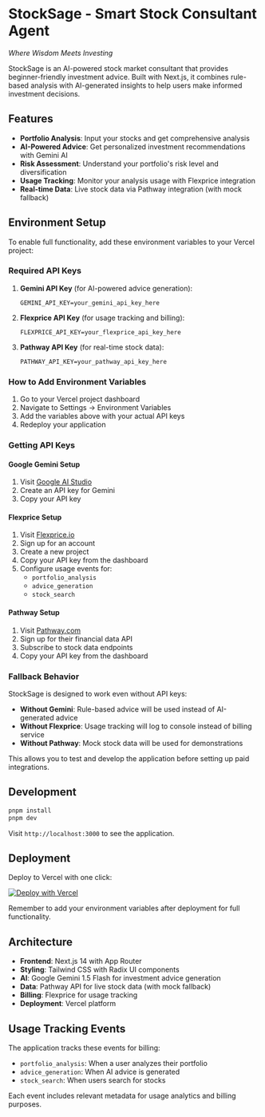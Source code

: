 # StockSage - Smart Stock Consultant Agent
*Where Wisdom Meets Investing*

StockSage is an AI-powered stock market consultant that provides beginner-friendly investment advice. Built with Next.js, it combines rule-based analysis with AI-generated insights to help users make informed investment decisions.

## Features

- **Portfolio Analysis**: Input your stocks and get comprehensive analysis
- **AI-Powered Advice**: Get personalized investment recommendations with Gemini AI
- **Risk Assessment**: Understand your portfolio's risk level and diversification
- **Usage Tracking**: Monitor your analysis usage with Flexprice integration
- **Real-time Data**: Live stock data via Pathway integration (with mock fallback)

## Environment Setup

To enable full functionality, add these environment variables to your Vercel project:

### Required API Keys

1. **Gemini API Key** (for AI-powered advice generation):
   ```
   GEMINI_API_KEY=your_gemini_api_key_here
   ```

2. **Flexprice API Key** (for usage tracking and billing):
   ```
   FLEXPRICE_API_KEY=your_flexprice_api_key_here
   ```

3. **Pathway API Key** (for real-time stock data):
   ```
   PATHWAY_API_KEY=your_pathway_api_key_here
   ```

### How to Add Environment Variables

1. Go to your Vercel project dashboard
2. Navigate to Settings → Environment Variables
3. Add the variables above with your actual API keys
4. Redeploy your application

### Getting API Keys

#### Google Gemini Setup
1. Visit [Google AI Studio](https://aistudio.google.com/)
2. Create an API key for Gemini
3. Copy your API key

#### Flexprice Setup
1. Visit [Flexprice.io](https://flexprice.io)
2. Sign up for an account
3. Create a new project
4. Copy your API key from the dashboard
5. Configure usage events for:
   - `portfolio_analysis`
   - `advice_generation`
   - `stock_search`

#### Pathway Setup
1. Visit [Pathway.com](https://pathway.com)
2. Sign up for their financial data API
3. Subscribe to stock data endpoints
4. Copy your API key from the dashboard

### Fallback Behavior

StockSage is designed to work even without API keys:

- **Without Gemini**: Rule-based advice will be used instead of AI-generated advice
- **Without Flexprice**: Usage tracking will log to console instead of billing service
- **Without Pathway**: Mock stock data will be used for demonstrations

This allows you to test and develop the application before setting up paid integrations.

## Development

```bash
pnpm install
pnpm dev
```

Visit `http://localhost:3000` to see the application.

## Deployment

Deploy to Vercel with one click:

[![Deploy with Vercel](https://vercel.com/button)](https://vercel.com/new/clone?repository-url=https://github.com/Venkat-Kolasani/StockSage)

Remember to add your environment variables after deployment for full functionality.

## Architecture

- **Frontend**: Next.js 14 with App Router
- **Styling**: Tailwind CSS with Radix UI components
- **AI**: Google Gemini 1.5 Flash for investment advice generation
- **Data**: Pathway API for live stock data (with mock fallback)
- **Billing**: Flexprice for usage tracking
- **Deployment**: Vercel platform

## Usage Tracking Events

The application tracks these events for billing:

- `portfolio_analysis`: When a user analyzes their portfolio
- `advice_generation`: When AI advice is generated
- `stock_search`: When users search for stocks

Each event includes relevant metadata for usage analytics and billing purposes.
